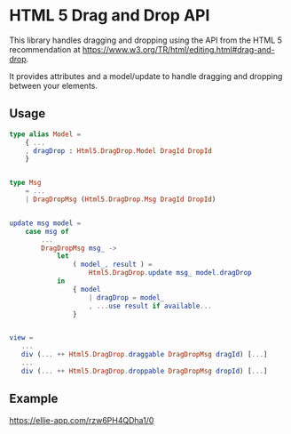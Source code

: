 # HTML 5 Drag and Drop API
This library handles dragging and dropping using the API
from the HTML 5 recommendation at
https://www.w3.org/TR/html/editing.html#drag-and-drop.

It provides attributes and a model/update to handle
dragging and dropping between your elements.

## Usage
```elm
type alias Model =
    { ...
    , dragDrop : Html5.DragDrop.Model DragId DropId
    }


type Msg
    = ...
    | DragDropMsg (Html5.DragDrop.Msg DragId DropId)


update msg model =
    case msg of
        ...
        DragDropMsg msg_ ->
            let
                ( model_, result ) =
                    Html5.DragDrop.update msg_ model.dragDrop
            in
                { model
                    | dragDrop = model_
                    , ...use result if available...
                }


view =
   ...
   div (... ++ Html5.DragDrop.draggable DragDropMsg dragId) [...]
   ...
   div (... ++ Html5.DragDrop.droppable DragDropMsg dropId) [...]
```

## Example
https://ellie-app.com/rzw6PH4QDha1/0
